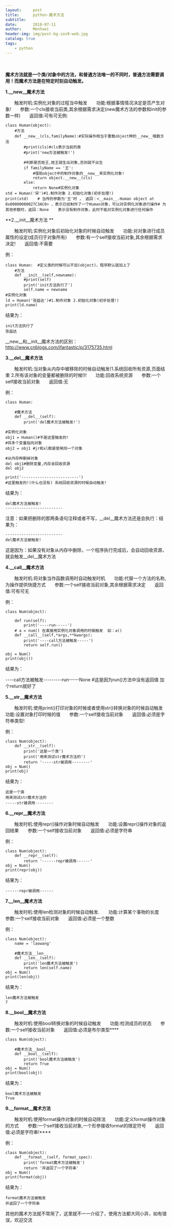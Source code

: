 ```yaml
---
layout:     post
title:      python-魔术方法
subtitle:   
date:       2018-07-11
author:     Menhaei
header-img: img/post-bg-ios9-web.jpg
catalog: true
tags:
    - python
---
```

　　

**魔术方法就是一个类/对象中的方法，和普通方法唯一的不同时，普通方法需要调用！而魔术方法是在特定时刻自动触发。**

**1.__new__魔术方法**

　　触发时机:实例化对象的过程当中触发　　功能:根据事情情况决定是否产生对象!　　参数:一个cls接收当前类,其余根据需求决定(new魔术方法的参数和init的参数一样)　　返回值:可有可无例:

```
class Human(object):
    #方法
    def __new__(cls,familyName):#实际操作相当于重载object种的__new__哦数方法
        #print(cls)#cls表示当前的类
        #print('new方法被触发!')

        #判断是否姓王,姓王就生出对象,否则就不出生
        if familyName == '王':
            #借助object中的制作对象的__new__来实例化对象!
            return object.__new__(cls)
        else:
            return None#实例化对象
xtd = Human('宋')#1.制作对象 2.初始化对象(初步处理!)
print(xtd)    # 当传的参数为'王'时 ， 返回：<__main__.Human object at 0x00000000027C3AC8> ，表示已经制作了一个Human对象，可以对实例化对象进行操作# 为其他参数时，返回：None    表示没有制作对象，此时不能对实例化对象进行任何操作
```

**2.__init__魔术方法 **

　　触发时机:实例化对象后初始化对象的时候自动触发　　功能:对对象进行成员属性的设定(成员归于对象所有)　　参数:有一个self接收当前对象,其余根据需求决定!　　返回值:不需要

例：

```
class Human:  #定义类的时候可以不加(object)，程序默认就加上了
    #方法
    def __init__(self,newname):
        #print(self)
        print('init方法执行了')
        self.name = newname
#实例化对象
ld = Human('张益达')#1.制作对象 2.初始化对象(初步处理!)
print(ld.name)
```

结果为：

```
init方法执行了
张益达
```

__new__和__init__魔术方法的区别：http://www.cnblogs.com/ifantastic/p/3175735.html

**3.__del__魔术方法**

　　触发时机:当对象从内存中被移除的时候自动触发(1.系统回收所有资源,页面结束 2.所有该对象的变量都被删除的时候!)!　　功能:回收系统资源　　参数:一个self接收当前对象　　返回值:无

例：

```
class Human:

    #魔术方法
    def __del__(self):
        print('del魔术方法被触发!')

#实例化对象
obj1 = Human()#不是这里触发的!
#将多个变量指向对象
obj2 = obj1 #jr和xl都是使用同一个对象

#从内存种删掉对象
del obj1#删除变量,内存会回收资源
del obj2

print('-------------------------')
#这里触发的!(什么也没有) 系统回收资源的时候自动触发!
```

结果为：

```
del魔术方法被触发!
-------------------------
```

注意：如果把删除的那两条语句注释或者不写，__del__魔术方法还是会执行：结果为：

```
-------------------------
del魔术方法被触发!
```

这是因为：如果没有对象从内存中删除，一个程序执行完成后，会自动回收资源，就会触发__del__魔术方法

**4.__call__魔术方法**

　　触发时机:将对象当作函数调用时自动触发时机　　功能:代替一个方法的名称,为操作提供快捷方式　　参数:一个self接收当前对象,其余根据需求决定　　返回值:可有可无

例：

```
class Num(object):
    
    def run(self):
        print('----run-----')
    # a = num() 在直接用实例化对象调用的时候触发  如：a()
    def __call__(self,*args,**kwargs):
        print('----call方法被触发-----')
        return self.run()

obj = Num()
print(obj())
```

结果为：

----call方法被触发---------run-----None #这是因为run()方法中没有返回值 加个return就好了

**5.__str__魔术方法**

　　触发时机:使用print()打印对象的时候或者使用str()转换对象的时候自动触发　　功能:设置对象打印时候的值　　参数:一个self接收当前对象　　返回值:必须是字符串类型!

例：

```
class Num(object):
    def __str__(self):
        print('这是一个类')
        print('用来测试str魔术方法的')
        return '-----str被调用--------'
obj = Num()
print(obj)
```

结果为：

```
这是一个类
用来测试str魔术方法的
-----str被调用--------
```

**6.__repr__魔术方法**

　　触发时机:使用repr()操作对象时候自动触发　　功能:设置repr()操作对象的返回结果　　参数:一个self接收当前对象　　返回值:必须是字符串

例：

```
class Num(object):
    def __repr__(self):
        return '------repr被调用------'
obj = Num()
print(repr(obj))
```

结果为：

```
------repr被调用------
```

**7.__len__魔术方法**

　　触发时机:使用len检测对象的时候自动触发.　　功能:计算某个事物的长度　　参数:一个self接收当前对象　　返回值:必须是一个整数

例：

```
class Num(object):
    name = 'laowang'

    #魔术方法__len__
    def __len__(self):
        print('len魔术方法被触发')
        return len(self.name)
obj = Num()
print(len(obj))
```

结果为：

```
len魔术方法被触发
7
```

**8.__bool__魔术方法**

　　触发时机:使用bool转换对象的时候自动触发　　功能:检测成员的状态　　参数:一个self接收当前对象　　返回值:必须是布尔类型****

```
class Num(object):

    #魔术方法__bool__
    def __bool__(self):
        print('bool魔术方法被触发')
        return True
obj = Num()
print(bool(obj))
```

结果为：

```
bool魔术方法被触发
True
```

**9.__format__魔术方法**

　　触发时机:使用format操作对象的时候自动除法　　功能:定义format操作对象的方式　　参数:一个self接收当前对象,一个形参接收format的限定符号　　返回值:必须是字符串!****

例：

```
class Num(object):
    def __format__(self, format_spec):
        print('format魔术方法被触发')
        return '并返回了一个字符串'
obj = Num()
print(format(obj))
```

结果为：

```
format魔术方法被触发
并返回了一个字符串
```

其他的魔术方法就不常用了，这里就不一一介绍了，使用方法都大同小异，如有错误，欢迎交流
